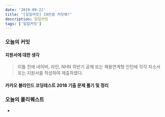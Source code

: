 ```yaml
---
date: '2019-09-22'
title: "[일일커밋] 19만큼 커밋해!"
description: 일일커밋
tags: ['일일커밋']
---
```


### 오늘의 커밋

#### 지원서에 대한 생각
> 이틀 전에 네이버, 라인, NHN 하반기 공채 또는 채용연계형 인턴에 각각 자소서 또는 지원서를 작성하여 제출하였다.

#### 카카오 블라인드 코딩테스트 2018 기출 문제 풀기 및 정리
> 

#### 

### 오늘의 풀리퀘스트
- 